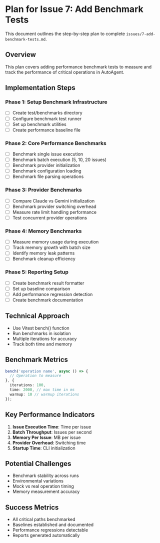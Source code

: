 # Plan for Issue 7: Add Benchmark Tests

This document outlines the step-by-step plan to complete `issues/7-add-benchmark-tests.md`.

## Overview

This plan covers adding performance benchmark tests to measure and track the performance of critical operations in AutoAgent.

## Implementation Steps



### Phase 1: Setup Benchmark Infrastructure
- [ ] Create test/benchmarks directory
- [ ] Configure benchmark test runner
- [ ] Set up benchmark utilities
- [ ] Create performance baseline file

### Phase 2: Core Performance Benchmarks
- [ ] Benchmark single issue execution
- [ ] Benchmark batch execution (5, 10, 20 issues)
- [ ] Benchmark provider initialization
- [ ] Benchmark configuration loading
- [ ] Benchmark file parsing operations

### Phase 3: Provider Benchmarks
- [ ] Compare Claude vs Gemini initialization
- [ ] Benchmark provider switching overhead
- [ ] Measure rate limit handling performance
- [ ] Test concurrent provider operations

### Phase 4: Memory Benchmarks
- [ ] Measure memory usage during execution
- [ ] Track memory growth with batch size
- [ ] Identify memory leak patterns
- [ ] Benchmark cleanup efficiency

### Phase 5: Reporting Setup
- [ ] Create benchmark result formatter
- [ ] Set up baseline comparison
- [ ] Add performance regression detection
- [ ] Create benchmark documentation

## Technical Approach
- Use Vitest bench() function
- Run benchmarks in isolation
- Multiple iterations for accuracy
- Track both time and memory

## Benchmark Metrics
```typescript
bench('operation name', async () => {
  // Operation to measure
}, {
  iterations: 100,
  time: 2000, // max time in ms
  warmup: 10 // warmup iterations
});
```

## Key Performance Indicators
1. **Issue Execution Time**: Time per issue
2. **Batch Throughput**: Issues per second
3. **Memory Per Issue**: MB per issue
4. **Provider Overhead**: Switching time
5. **Startup Time**: CLI initialization

## Potential Challenges
- Benchmark stability across runs
- Environmental variations
- Mock vs real operation timing
- Memory measurement accuracy

## Success Metrics
- All critical paths benchmarked
- Baselines established and documented
- Performance regressions detectable
- Reports generated automatically